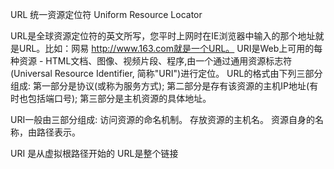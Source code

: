 URL 统一资源定位符 Uniform Resource Locator

URL是全球资源定位符的英文所写，您平时上网时在IE浏览器中输入的那个地址就是URL。比如：网易 http://www.163.com就是一个URL。
URI是Web上可用的每种资源 - HTML文档、图像、视频片段、程序,由一个通过通用资源标志符(Universal Resource Identifier, 简称"URI")进行定位。 
URL的格式由下列三部分组成: 
第一部分是协议(或称为服务方式);
第二部分是存有该资源的主机IP地址(有时也包括端口号);
第三部分是主机资源的具体地址。

URI一般由三部分组成: 
访问资源的命名机制。
存放资源的主机名。
资源自身的名称，由路径表示。

URI 是从虚拟根路径开始的
URL是整个链接
